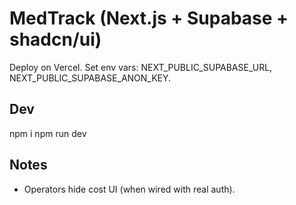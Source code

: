 # MedTrack (Next.js + Supabase + shadcn/ui)
Deploy on Vercel. Set env vars: NEXT_PUBLIC_SUPABASE_URL, NEXT_PUBLIC_SUPABASE_ANON_KEY.

## Dev
npm i
npm run dev

## Notes
- Operators hide cost UI (when wired with real auth).
